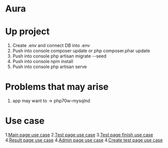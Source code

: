 # Aura

# Up project  
   1. Create .env and connect DB into .env
   2. Push into console composer update or php composer.phar update
   3. Push into console php artisan migrate --seed
   4. Push into console npm install
   5. Push into console php artisan serve
   
# Problems that may arise
   1. app may want to -> php70w-mysqlnd

# Use case
   1.[Main page use case](http://joxi.ru/Vm6zYW9Tx5nqam)
   2.[Test page use case](http://joxi.ru/MAjJ5XbHvgyGEA)
   3.[Test page finish use case](http://joxi.ru/krD4Qyjc0on6pr)
   4.[Result page use case](http://joxi.ru/bmodK70UM5bvP2)
   4.[Admin page use case](http://joxi.ru/GrqKaNvUNEMEZ2)
   4.[Create test page use case](http://joxi.ru/YmEY579uZoXkLm)